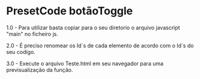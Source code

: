 # PresetCode botãoToggle

1.0 - Para utilizar basta copiar para o seu diretorio o arquivo javascript "main" no ficheiro js.

2.0 - É preciso renomear os Id´s de cada elemento de acordo com o Id´s do seu codigo.

3.0 - Execute o arquivo Teste.html em seu navegador para uma previsualização da função. 
 